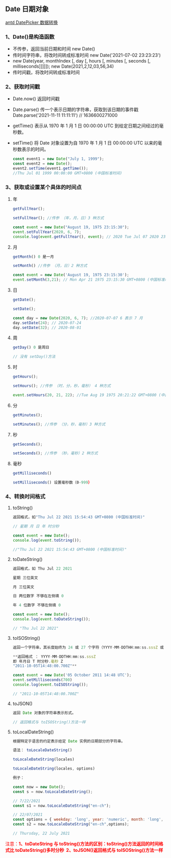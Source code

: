 ## Date 日期对象

[antd DatePicker 数据转换](https://codesandbox.io/s/zidingyixiaoyan-antd4166-forked-fp2h4?file=/index.js)

### 1、Date()是构造函数

- 不传参，返回当前日期和时间 new Date()
- 传时间字符串，将改时间转成标准时间 new Date('2021-07-02 23:23:23')
- new Date(year, monthIndex [, day [, hours [, minutes [, seconds [, milliseconds]]]]]);
  new Date(2021,2,12,03,56,34)
- 传时间戳，将改时间转成标准时间

### 2、获取时间戳

- Date.now() 返回时间戳

- Date.parse() 传一个表示日期的字符串，获取到该日期的事件戳
  Date.parse('2021-11-11 11:11:11') // 1636600271000
- getTime() 表示从 1970 年 1 月 1 日 00:00:00 UTC 到给定日期之间经过的毫秒数。

- setTime() 将 Date 对象设置为自 1970 年 1 月 1 日 00:00:00 UTC 以来的毫秒数表示的时间。

  ```javascript
  const event1 = new Date("July 1, 1999");
  const event2 = new Date();
  event2.setTime(event1.getTime());
  //Thu Jul 01 1999 00:00:00 GMT+0800 (中国标准时间)
  ```

### 3、获取或设置某个具体的时间点

1. 年

   ```javascript
   getFullYear();

   setFullYear(); //传参 （年，月，日）3 种方式

   const event = new Date("August 19, 1975 23:15:30");
   event.setFullYear(2020, 6, 7);
   console.log(event.getFullYear(), event); // 2020 Tue Jul 07 2020 23:15:30 GMT+0800 (中国标准时间)
   ```

2. 月

   ```javascript
   getMonth() 0 是一月

   setMonth() //传参 （月，日）2 种方式

   const event = new Date('August 19, 1975 23:15:30');
   event.setMonth(3,21); // Mon Apr 21 1975 23:15:30 GMT+0800 (中国标准时间)
   ```

3. 日

   ```javascript
   getDate();

   setDate();

   const day = new Date(2020, 6, 7); //2020-07-07 6 表示 7 月
   day.setDate(24); // 2020-07-24
   day.setDate(32); // 2020-08-01
   ```

4. 周

   ```javascript
   getDay() 0 是周日

   // 没有 setDay()方法
   ```

5. 时

   ```javascript
   getHours();

   setHours(); //传参 （时，分，秒，毫秒） 4 种方式

   event.setHours(20, 21, 22); //Tue Aug 19 1975 20:21:22 GMT+0800 (中国标准时间)
   ```

6. 分

   ```javascript
   getMinutes();

   setMinutes(); //传参 （分，秒，毫秒）3 种方式
   ```

7. 秒

   ```javascript
   getSeconds();

   setSeconds(); //传参 （秒，毫秒）2 种方式
   ```

8. 毫秒

   ```javascript
   getMilliseconds()

   setMilliseconds() 设置毫秒数（0-999）
   ```

### 4、转换时间格式

1. toString()

   ```javascript
   返回格式，如"Thu Jul 22 2021 15:54:43 GMT+0800 (中国标准时间)"

   // 星期 月 日 年 时分秒

   const event = new Date();
   console.log(event.toString());

   //"Thu Jul 22 2021 15:54:43 GMT+0800 (中国标准时间)"
   ```

2. toDateString()

   ```javascript
   返回格式，如 Thu Jul 22 2021

   星期 三位英文

   月 三位英文

   日 两位数字 不够在左侧填 0

   年 4 位数字 不够左侧填 0

   const event = new Date();
   console.log(event.toDateString());

   // "Thu Jul 22 2021"
   ```

3. toISOString()

   ```javascript
   返回一个字符串，其长度始终为 24 或 27 个字符（YYYY-MM-DDTHH:mm:ss.sssZ 或 ±YYYYYY-MM-DDTHH:mm:ss。 sssZ，分别）。时区始终为零 UTC 偏移量，如后缀“Z”所示。

   **返回格式 ： YYYY-MM-DDTHH:mm:ss.sssZ
   即 年月日 T 时分秒.毫秒 Z
   "2011-10-05T14:48:00.700Z"**

   const event = new Date('05 October 2011 14:48 UTC');
   event.setMilliseconds(700)
   console.log(event.toISOString());

   // "2011-10-05T14:48:00.700Z"
   ```

4. toJSON()

   ```javascript
   返回 Date 对象的字符串表示形式。

   // 返回格式与 toISOString()方法一样
   ```

5. toLocalDateString()

   ```javascript
   根据特定于语言的约定表示给定 Date 实例的日期部分的字符串。

   语法： toLocaleDateString()

   toLocaleDateString(locales)

   toLocaleDateString(locales, options)

   例子：

   const now = new Date();
   const s = now.toLocaleDateString();

   // 7/22/2021
   const s1 = now.toLocaleDateString("en-ch");

   // 22/07/2021
   const options = { weekday: 'long', year: 'numeric', month: 'long', day: 'numeric' };
   const s2 = now.toLocaleDateString("en-ch",options);

   // Thursday, 22 July 2021
   ```

<font color="red">注意：**1、toDateString 与 toString()方法的区别：toString()方法返回的时间格式比 toDateString()多时分秒  2、toJSON()返回格式与 toISOString()方法一样** </font>
